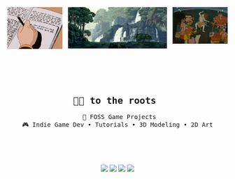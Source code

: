 <div align="center">
    <div>
        <img src= "https://github.com/voidsharr/voidsharr/blob/main/assets/anime-write.gif" width = 25% height = 20% align = "left"/>
        <img src="https://github.com/voidsharr/voidsharr/blob/main/assets/tumblr_mwnn22QAHS1rfjowdo1_500.gif" width = 45% height = 55% align = "center" />
        <img src= "https://github.com/voidsharr/voidsharr/blob/main/assets/For_the_Cosmic_Dance_of_Shiva%2C_Parvati%2C_Ganesha%2C_Kattikeya_and_Banasura_playing_musical_instruments.jpg" width = 25% height = 25% align = "right"/>
    </div>

<br><br>
    <div>
        <pre>
        <h2>🙏🏼 to the roots </h2>
            📖 FOSS Game Projects
            🎮 Indie Game Dev • Tutorials • 3D Modeling • 2D Art
        <!--   Game Project #1  • Other Content -->
        </pre>
    </div>

<br><br> 
    <div align = center>
        [![](https://img.shields.io/badge/instagram-282b4f)](https://www.instagram.com/mridulsharr/)
        [![](https://img.shields.io/badge/x-1a6b23)](https://x.com/voidsharr)
        [![](https://img.shields.io/badge/itch.io-d9ba7e)](https://voidsharr.itch.io)
        [![](https://img.shields.io/badge/DiscordServer-ad3d31)](https://discord.gg/pTFanYZxWr)
    </div>
</div>
